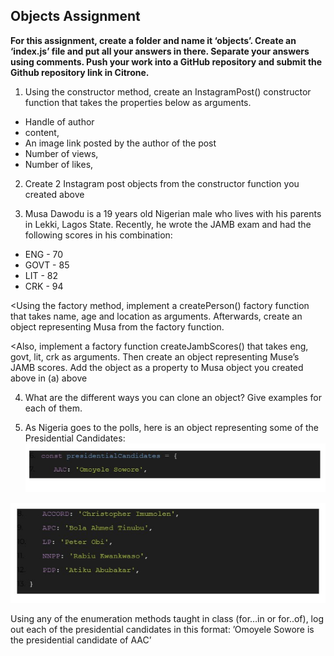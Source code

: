 ## Objects Assignment

**For this assignment, create a folder and name it ‘objects’. Create an ‘index.js’ file and put all your answers in there. Separate your answers using comments. Push your work into a GitHub repository and submit the Github repository link in Citrone.**


1. Using the constructor method, create an InstagramPost() constructor function that takes the properties below as arguments.
*   Handle of author
*   content, 
*   An image link posted by the author of the post
*   Number of views, 
*   Number of likes, 

2. Create 2 Instagram post objects from the constructor function you created above

3. Musa Dawodu is a 19 years old Nigerian male who lives with his parents in Lekki, Lagos State. Recently, he wrote the JAMB exam and had the following scores in his combination:
*   ENG - 70
*   GOVT - 85
*   LIT - 82
*   CRK - 94

<Using the factory method, implement a createPerson() factory function that takes name, age and location as arguments. Afterwards, create an object representing Musa from the factory function.

<Also, implement a factory function createJambScores() that takes eng, govt, lit, crk as arguments. Then create an object representing Muse’s JAMB scores. Add the object as a property to Musa object you created above in (a) above

4. What are the different ways you can clone an object? Give examples for each of them.

5. As Nigeria goes to the polls, here is an object representing some of the Presidential Candidates:
![](./assets/pic1.jpg)

![](./assets/pic2.jpg)

Using any of the enumeration methods taught in class (for…in  or for..of), log out each of the presidential candidates in this format:
	’Omoyele Sowore is the presidential candidate of AAC’
